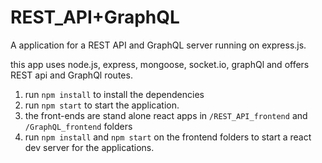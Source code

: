 # REST_API+GraphQL

A application for a REST API and GraphQL server running on express.js.

this app uses node.js, express, mongoose, socket.io, graphQl and offers REST api and GraphQl routes.

1. run `npm install` to install the dependencies
2. run `npm start` to start the application.
3. the front-ends are stand alone react apps in `/REST_API_frontend` and `/GraphQL_frontend` folders
4. run `npm install` and `npm start` on the frontend folders to start a react dev server for the applications.
